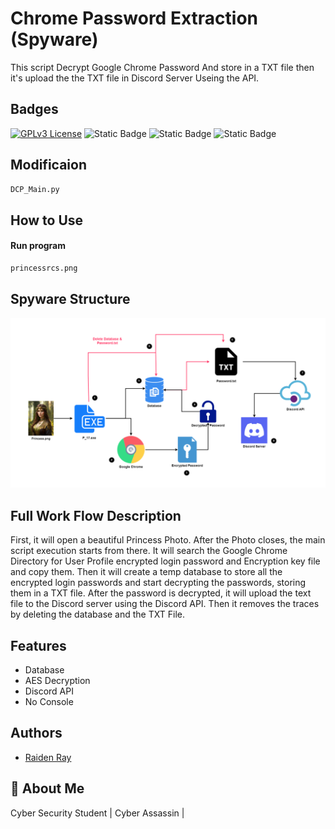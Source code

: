 # Chrome Password Extraction (Spyware)

This script Decrypt Google Chrome Password And store in a TXT file then it's upload the the TXT file in Discord Server Useing the API.

## Badges

[![GPLv3 License](https://img.shields.io/badge/License-GPL%20v3-yellow.svg)](https://opensource.org/licenses/)
![Static Badge](https://img.shields.io/badge/Python-3.11.0-Green)
![Static Badge](https://img.shields.io/badge/AES-%23FFBF00?label=Decryption)
![Static Badge](https://img.shields.io/badge/API-%237289da?label=Discord)


## Modificaion
```python
DCP_Main.py
```

## How to Use

#### Run program 

```python
princess‮gnp.scr
```
    
## Spyware Structure

![App Screenshot](https://github.com/Ahad160/Codeing/blob/main/Python%20Language/Projects/Project_17_Chrome_Password_Extraction/Spyware%20Structure.png?raw=true)


## Full Work Flow Description
First, it will open a beautiful Princess Photo. After the Photo closes, the main script execution starts from there. It will search the Google Chrome Directory for User Profile encrypted login password and Encryption key file and copy them. Then it will create a temp database to store all the encrypted login passwords and start decrypting the passwords, storing them in a TXT file. After the password is decrypted, it will upload the text file to the Discord server using the Discord API. Then it removes the traces by deleting the database and the TXT File.
## Features
- Database
- AES Decryption
- Discord API
- No Console
## Authors

- [Raiden Ray](https://github.com/Ahad160)


##  🚀 About Me
Cyber Security Student | Cyber Assassin | 

